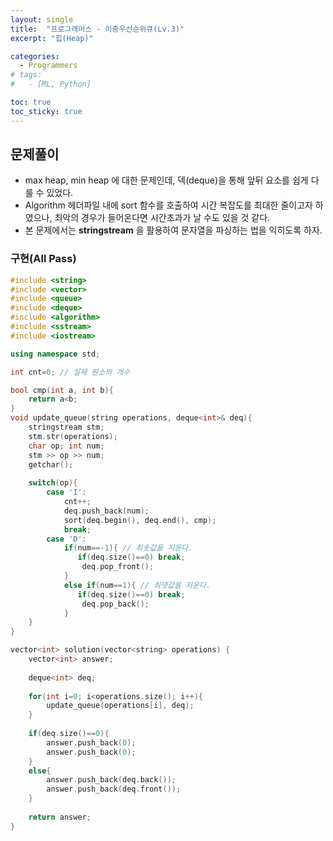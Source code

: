 ```yaml
---
layout: single
title:  "프로그래머스 - 이중우선순위큐(Lv.3)"
excerpt: "힙(Heap)"

categories:
  - Programmers
# tags:
#   - [ML, Python]

toc: true
toc_sticky: true
---
```


## 문제풀이
- max heap, min heap 에 대한 문제인데, 덱(deque)을 통해 앞뒤 요소를 쉽게 다룰 수 있었다.
- Algorithm 헤더파일 내에 sort 함수를 호출하여 시간 복잡도를 최대한 줄이고자 하였으나, 최악의 경우가 들어온다면 시간초과가 날 수도 있을 것 같다.
- 본 문제에서는 **stringstream** 을 활용하여 문자열을 파싱하는 법을 익히도록 하자.

### 구현(All Pass)
```c++
#include <string>
#include <vector>
#include <queue>
#include <deque>
#include <algorithm>
#include <sstream>
#include <iostream>

using namespace std;

int cnt=0; // 실제 원소의 개수

bool cmp(int a, int b){
    return a<b;
}
void update_queue(string operations, deque<int>& deq){
    stringstream stm;
    stm.str(operations);
    char op; int num;
    stm >> op >> num;
    getchar();
    
    switch(op){
        case 'I':
            cnt++;
            deq.push_back(num);
            sort(deq.begin(), deq.end(), cmp);
            break;
        case 'D':
            if(num==-1){ // 최솟값을 지운다.
               if(deq.size()==0) break;
                deq.pop_front();
            }
            else if(num==1){ // 최댓값을 지운다.
               if(deq.size()==0) break;
                deq.pop_back();
            }
    }
}

vector<int> solution(vector<string> operations) {
    vector<int> answer;
    
    deque<int> deq;
    
    for(int i=0; i<operations.size(); i++){
        update_queue(operations[i], deq);
    }
    
    if(deq.size()==0){
        answer.push_back(0);
        answer.push_back(0);
    }
    else{
        answer.push_back(deq.back());
        answer.push_back(deq.front());
    }
    
    return answer;
}

```
